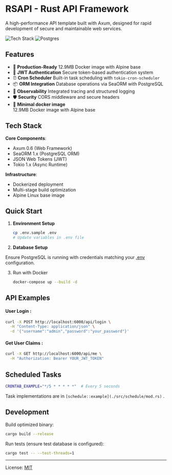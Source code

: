 # RSAPI - Rust API Framework

A high-performance API template built with Axum, designed for rapid development of secure and maintainable web services.

![Tech Stack](https://img.shields.io/badge/rust-%23000000.svg?style=for-the-badge&logo=rust&logoColor=white)
![Postgres](https://img.shields.io/badge/postgres-%23316192.svg?style=for-the-badge&logo=postgresql&logoColor=white)

## Features

- 🚀 **Production-Ready**
  12.9MB Docker image with Alpine base
- 🔐 **JWT Authentication**
  Secure token-based authentication system
- ⏰ **Cron Scheduler**
  Built-in task scheduling with `tokio-cron-scheduler`
- 📦 **ORM Integration**
  Database operations via SeaORM with PostgreSQL
- 📡 **Observability**
  Integrated tracing and structured logging
- 🛡️ **Security**
  CORS middleware and secure headers
- 🐳 **Minimal docker image**  
  12.9MB Docker image with Alpine base

## Tech Stack

**Core Components**:
- Axum 0.6 (Web Framework)
- SeaORM 1.x (PostgreSQL ORM)
- JSON Web Tokens (JWT)
- Tokio 1.x (Async Runtime)

**Infrastructure**:
- Dockerized deployment
- Multi-stage build optimization
- Alpine Linux base image

## Quick Start

1. **Environment Setup**
   ```bash
   cp .env.sample .env
   # Update variables in .env file
   ```

2. **Database Setup**
  
Ensure PostgreSQL is running with credentials matching your [.env](./.env.sample) configuration.

3. Run with Docker

    ```bash
    docker-compose up --build -d
    ```


## API Examples

#### User Login :

```bash
curl -X POST http://localhost:6000/api/login \
  -H "Content-Type: application/json" \
  -d '{"username":"admin","password":"your_password"}'
```

#### Get User Claims :

```bash
curl -X GET http://localhost:6000/api/me \
  -H "Authorization: Bearer YOUR_JWT_TOKEN"
```

## Scheduled Tasks

```bash
CRONTAB_EXAMPLE="*/5 * * * * *"  # Every 5 seconds
```

Task implementations are in `[schedule::example](./src/schedule/mod.rs)` .

## Development

Build optimized binary:

```bash
cargo build --release
```

Run tests (ensure test database is configured):

```bash
cargo test -- --test-threads=1
```

---

License: [MIT](LICENSE)
